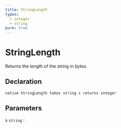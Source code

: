 ```yaml
---
title: StringLength
types:
  - integer
  - string
pure: true
---
```


# StringLength
Returns the length of the string in *bytes*.

## Declaration

```jass
native StringLength takes string s returns integer
```

## Parameters
s `string`
: 
